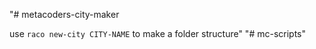 "# metacoders-city-maker 

use `raco new-city CITY-NAME` to make a folder structure" 
"# mc-scripts" 
